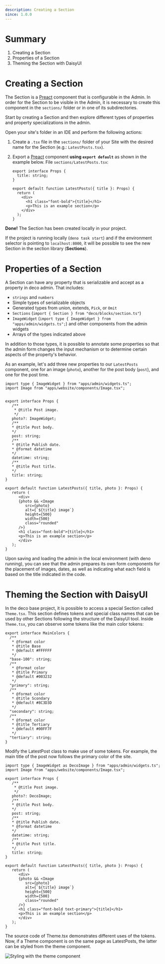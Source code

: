 ```yaml
---
description: Creating a Section
since: 1.0.0
---
```


# Summary
1. Creating a Section
2. Properties of a Section
3. Theming the Section with DaisyUI

# Creating a Section

The Section is a [Preact](https://preactjs.com/) component that is configurable in the Admin. In order for the Section to be visible in the Admin, it is necessary to create this component in the `sections/` folder or in one of its subdirectories.

Start by creating a Section and then explore different types of properties and property specializations in the admin.

Open your site's folder in an IDE and perform the following actions:

1. Create a `.tsx` file in the `sections/` folder of your Site with the desired name
   for the Section (e.g.: `LatestPosts.tsx`).

2. Export a [Preact](https://preactjs.com/) component **using `export default`** as shown in the example below. File `sections/LatestPosts.tsx`:

      ```tsx
      export interface Props {
        title: string;
      }

      export default function LatestPosts({ title }: Props) {
        return (
          <div>
            <h1 class="font-bold">{title}</h1>
            <p>This is an example section</p>
          </div>
        );
      }
      ```

**Done!** The Section has been created locally in your project.

If the project is running locally (`deno task start`) and if the environment selector is pointing to `localhost:8000`, it will be possible to see the new Section in the section library (**Sections**).

# Properties of a Section

A Section can have any property that is serializable and accept as a property in deco admin. That includes:

- `strings` and `numbers`
- Simple types of serializable objects
- Generated types from union, extends, `Pick`, or `Omit`
- `Sections` (`import { Section } from "deco/blocks/section.ts"`)
- `ImageWidget` (`import type { ImageWidget } from "apps/admin/widgets.ts";`) and other components from the admin widgets
- Arrays of the types indicated above

In addition to those types, it is possible to annotate some properties so that the admin form changes the input mechanism or to determine certain aspects of the property's behavior.

As an example, let's add three new properties to our `LatestPosts` component, one for an image (`photo`), another for the post body (`post`), and one for the post time.

```tsx
import type { ImageWidget } from "apps/admin/widgets.ts";
import Image from "apps/website/components/Image.tsx";


export interface Props {
   /**
    * @title Post image.
    */
   photo?: ImageWidget;
   /**
   * @title Post body.
   */
   post: string;
   /**
   * @title Publish date.
   * @format datetime
   */
   datetime: string;
   /**
   * @title Post title.
   */
   title: string;
}

export default function LatestPosts({ title, photo }: Props) {
   return (
      <div>
      {photo && <Image
         src={photo}
         alt={`${title} image`}
         height={500}
         width={500}
         class="rounded"
      />}
      <h1 class="font-bold">{title}</h1>
      <p>This is an example section</p>
      </div>
   );
}
```

Upon saving and loading the admin in the local environment (with deno running), you can see that the admin prepares its own form components for the placement of images, dates, as well as indicating what each field is based on the title indicated in the code.

# Theming the Section with DaisyUI

In the deco base project, it is possible to access a special Section called `Theme.tsx`. This section defines tokens and special class names that can be used by other Sections following the structure of the DaisyUI tool. Inside `Theme.tsx`, you can observe some tokens like the main color tokens:

```tsx
export interface MainColors {
  /**
   * @format color
   * @title Base
   * @default #FFFFFF
   */
  "base-100": string;
  /**
   * @format color
   * @title Primary
   * @default #003232
   */
  "primary": string;
  /**
   * @format color
   * @title Scondary
   * @default #8C3D3D
   */
  "secondary": string;
  /**
   * @format color
   * @title Tertiary
   * @default #00FF7F
   */
  "tertiary": string;
}
```

Modify the LatestPost class to make use of some tokens. For example, the main title of the post now follows the primary color of the site.

```tsx
import type { ImageWidget as DecoImage } from "apps/admin/widgets.ts";
import Image from "apps/website/components/Image.tsx";

export interface Props {
   /**
    * @title Post image.
    */
   photo?: DecoImage;
   /**
   * @title Post body.
   */
   post: string;
   /**
   * @title Publish date.
   * @format datetime
   */
   datetime: string;
   /**
   * @title Post title.
   */
   title: string;
}

export default function LatestPosts({ title, photo }: Props) {
   return (
      <div>
      {photo && <Image
         src={photo}
         alt={`${title} image`}
         height={500}
         width={500}
         class="rounded"
      />}
      <h1 class="font-bold text-primary">{title}</h1>
      <p>This is an example section</p>
      </div>
   );
}
```

The source code of Theme.tsx demonstrates different uses of the tokens. Now, if a Theme component is on the same page as LatestPosts, the latter can be styled from the theme component.

![Styling with the theme component](https://github.com/deco-cx/apps/assets/882438/10e8d567-6eab-498b-ac8e-44e3362b3131)
